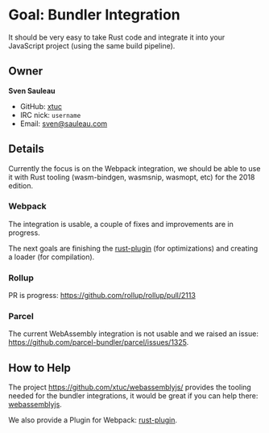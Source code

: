 # Goal: Bundler Integration

It should be very easy to take Rust code and integrate it into your JavaScript project (using the same build pipeline).

## Owner

**Sven Sauleau**

- GitHub: [xtuc](https://github.com/xtuc)
- IRC nick: `username`
- Email: sven@sauleau.com

## Details

Currently the focus is on the Webpack integration, we should be able to use it with Rust tooling (wasm-bindgen, wasmsnip, wasmopt, etc) for the 2018 edition. 

### Webpack

The integration is usable, a couple of fixes and improvements are in progress.

The next goals are finishing the [rust-plugin](https://github.com/xtuc/rust-plugin) (for optimizations) and creating a loader (for compilation).

### Rollup

PR is progress: https://github.com/rollup/rollup/pull/2113

### Parcel

The current WebAssembly integration is not usable and we raised an issue: https://github.com/parcel-bundler/parcel/issues/1325. 

## How to Help

The project https://github.com/xtuc/webassemblyjs/ provides the tooling needed for the bundler integrations, it would be great if you can help there: [webassemblyjs](https://github.com/xtuc/webassemblyjs).

We also provide a Plugin for Webpack: [rust-plugin](https://github.com/xtuc/rust-plugin).
